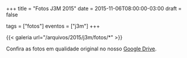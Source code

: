 +++
title = "Fotos J3M 2015"
date = 2015-11-06T08:00:00-03:00
draft = false

tags = ["fotos"]
eventos = ["j3m"]
+++

{{< galeria url="/arquivos/2015/j3m/fotos/*" >}}

Confira as fotos em qualidade original no nosso [Google Drive](https://drive.google.com/drive/folders/1lNR7ZMvAEiDWh1DXXQ00KFnjxQduu0qc?usp=sharing).
